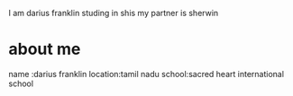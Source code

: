 I am darius franklin studing in shis
my partner is sherwin
<h1><strong>about me</strong></h1>
<o>name :darius franklin</o>
<o>location:tamil nadu</o>
<o>school:sacred heart international school</o>
